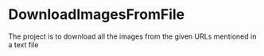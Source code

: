 # DownloadImagesFromFile

The project is to download all the images from the given URLs mentioned in a text file
